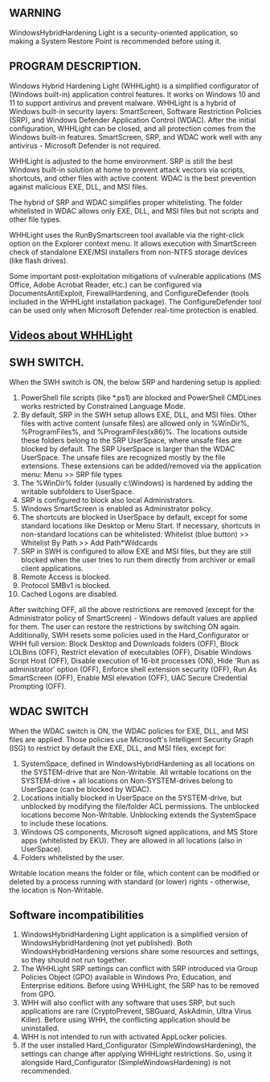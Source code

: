 ## WARNING

WindowsHybridHardening Light is a security-oriented application, so making a System Restore Point is recommended before using it.


## PROGRAM DESCRIPTION.

Windows Hybrid Hardening Light (WHHLight) is a simplified configurator of (Windows built-in) application control features.
It works on Windows 10 and 11 to support antivirus and prevent malware. WHHLight is a hybrid of Windows built-in security layers: SmartScreen, Software Restriction Policies (SRP), and Windows Defender Application Control (WDAC).
After the initial configuration, WHHLight can be closed, and all protection comes from the Windows built-in features.
SmartScreen, SRP, and WDAC work well with any antivirus - Microsoft Defender is not required.

WHHLight is adjusted to the home environment. SRP is still the best Windows built-in solution at home to prevent attack vectors via scripts, shortcuts, and other files with active content. WDAC is the best prevention against malicious EXE, DLL, and MSI files.

The hybrid of SRP and WDAC simplifies proper whitelisting. The folder whitelisted in WDAC allows only EXE, DLL, and MSI files but not scripts and other file types.

WHHLight uses the RunBySmartscreen tool available via the right-click option on the Explorer context menu. It allows execution with SmartScreen check of standalone EXE/MSI installers from non-NTFS storage devices (like flash drives).

Some important post-exploitation mitigations of vulnerable applications (MS Office, Adobe Acrobat Reader, etc.) can be configured via DocumentsAntiExploit, FirewallHardening, and ConfigureDefender (tools included in the WHHLight installation package). The ConfigureDefender tool can be used only when Microsoft Defender real-time protection is enabled.

## [Videos about WHHLight](https://www.youtube.com/@AndyKula-sk3dt/)

##
## SWH SWITCH.

When the SWH switch is ON, the below SRP and hardening setup is applied:
1. PowerShell file scripts (like *.ps1) are blocked and PowerShell CMDLines works restricted by Constrained Language Mode.
2. By default, SRP in the SWH setup allows EXE, DLL, and MSI files. Other files with active content (unsafe files) are allowed only in %WinDir%, %ProgramFiles%, and %ProgramFiles(x86)%. The locations outside these folders belong to the SRP UserSpace, where unsafe files are blocked by default. The SRP UserSpace is larger than the WDAC UserSpace. The unsafe files are recognized mostly by the file extensions. These extensions can be added/removed via the application menu: Menu >> SRP file types
3. The %WinDir%  folder (usually c:\Windows) is hardened by adding the writable subfolders to UserSpace.
4. SRP is configured to block also local Administrators.
5. Windows SmartScreen is enabled as Administrator policy.
6. The shortcuts are blocked in UserSpace by default, except for some standard locations like Desktop or Menu Start. If necessary, shortcuts in non-standard locations can be
   whitelisted: Whitelist (blue button) >>  Whitelist By Path >> Add Path*Wildcards
7. SRP in SWH is configured to allow EXE and MSI files, but they are still blocked when the user tries to run them directly from archiver or email client applications.
8. Remote Access is blocked.
9. Protocol SMBv1 is blocked.
10. Cached Logons are disabled.

After switching OFF, all the above restrictions are removed (except for the Administrator policy of SmartScreen) - Windows default values are applied for them. The user can restore the restrictions by switching ON again. 
Additionally, SWH resets some policies used in the Hard_Configurator or WHH full version: Block Desktop and Downloads folders (OFF), Block LOLBins (OFF), Restrict elevation of executables (OFF), Disable Windows Script Host (OFF), Disable execution of 16-bit processes (ON), Hide 'Run as administrator' option (OFF), Enforce shell extension security (OFF), Run As SmartScreen (OFF), Enable MSI elevation (OFF), UAC Secure Credential Prompting (OFF).

## WDAC SWITCH

When the WDAC switch is ON, the WDAC policies for EXE, DLL, and MSI files are applied. Those policies use Microsoft's Intelligent Security Graph (ISG) to restrict by default the EXE, DLL, and MSI files, except for:
1. SystemSpace, defined in WindowsHybridHardening as all locations on the SYSTEM-drive that are Non-Writable. All writable locations on the SYSTEM-drive + all locations on Non-SYSTEM-drives belong to UserSpace (can be blocked by WDAC).
2. Locations initially blocked in UserSpace on the SYSTEM-drive, but unblocked by modifying the file/folder ACL permissions. The unblocked locations become Non-Writable. Unblocking extends the SystemSpace to include these locations.
3. Windows OS components, Microsoft signed applications, and MS Store apps (whitelisted by EKU). They are allowed in all locations (also in UserSpace).
4. Folders whitelisted by the user.
  
Writable location means the folder or file, which content can be modified or deleted by a process running with standard (or lower) rights - otherwise, the location is Non-Writable. 


## Software incompatibilities

1. WindowsHybridHardening Light application is a simplified version of WindowsHybridHardening (not yet published). Both WindowsHybridHardening versions share some resources and settings, so they should not run together.
2. The WHHLight SRP settings can conflict with SRP introduced via Group Policies Object (GPO) available in Windows Pro, Education, and Enterprise editions. Before using WHHLight, the SRP has to be removed from GPO.
3. WHH will also conflict with any software that uses SRP, but such applications are rare (CryptoPrevent, SBGuard, AskAdmin, Ultra Virus Killer). Before using WHH, the conflicting application should be uninstalled.
4. WHH is not intended to run with activated AppLocker policies.
5. If the user installed Hard_Configurator (SimpleWindowsHardening), the settings can change after applying WHHLight restrictions. So, using it alongside Hard_Configurator (SimpleWindowsHardening) is not recommended.

   
